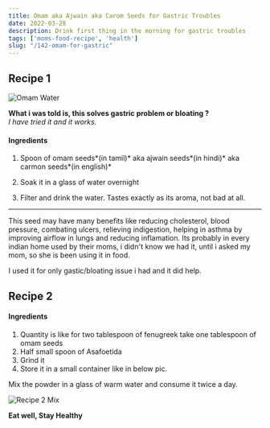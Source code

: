 ```yaml
--- 
title: Omam aka Ajwain aka Carom Seeds for Gastric Troubles
date: 2022-03-28
description: Drink first thing in the morning for gastric troubles
tags: ['moms-food-recipe', 'health']
slug: "/142-omam-for-gastric"
---
```


## Recipe 1

![Omam Water](assets/142-omam-water.png)

**What i was told is, this solves gastric problem or bloating ?**     
*I have tried it and it works.*

#### Ingredients

1. Spoon of omam seeds*(in tamil)* aka ajwain seeds*(in hindi)* aka carmon seeds*(in english)*

1. Soak it in a glass of water overnight

1. Filter and drink the water. Tastes exactly as its aroma, not bad at all. 

* * * 

This seed may have many benefits like reducing cholesterol, blood pressure, combating ulcers, relieving indigestion, helping in asthma by improving airflow in lungs and reducing inflamation. Its probably in every indian home used by their moms, i didn't know we had it, until i asked my mom, so she is been using it in food. 

I used it for only gastic/bloating issue i had and it did help.

## Recipe 2

#### Ingredients

1. Quantity is like for two tablespoon of fenugreek take one tablespoon of omam seeds
2. Half small spoon of Asafoetida
3. Grind it
4. Store it in a small container like in below pic. 

Mix the powder in a glass of warm water and consume it twice a day.

![Recipe 2 Mix](assets/142-fenugreek-oman-seeds-with-asafoetida-powdered-mix.png)


**Eat well, Stay Healthy**